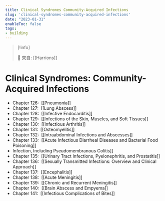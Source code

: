```yaml
---
title: Clinical Syndromes Community-Acquired Infections
slug: 'clinical-syndromes-community-acquired-infections'
date: "2023-01-31"
enableToc: false
tags:
- building
---
```


> [!info]
>
> 🌱 來自: [[Harrions]]

# Clinical Syndromes: Community-Acquired Infections


*   Chapter 126:  [[Pneumonia]]
*   Chapter 127:  [[Lung Abscess]]
*   Chapter 128:  [[Infective Endocarditis]]
*   Chapter 129:  [[Infections of the Skin, Muscles, and Soft Tissues]]
*   Chapter 130:  [[Infectious Arthritis]]
*   Chapter 131:  [[Osteomyelitis]]
*   Chapter 132:  [[Intraabdominal Infections and Abscesses]]
*   Chapter 133:  [[Acute Infectious Diarrheal Diseases and Bacterial Food Poisoning]]
* Infection, Including Pseudomembranous Colitis]]
*   Chapter 135:  [[Urinary Tract Infections, Pyelonephritis, and Prostatitis]]
*   Chapter 136:  [[Sexually Transmitted Infections: Overview and Clinical Approach]]
*   Chapter 137:  [[Encephalitis]]
*   Chapter 138:  [[Acute Meningitis]]
*   Chapter 139:  [[Chronic and Recurrent Meningitis]]
*   Chapter 140:  [[Brain Abscess and Empyema]]
*   Chapter 141:  [[Infectious Complications of Bites]]

